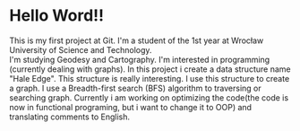 # Hello Word!!
This is my first project at Git. I'm a student of the 1st year at Wrocław University of Science and Technology.  
I'm studying Geodesy and Cartography. I'm interested in programming (currently dealing with graphs).
In this project i create a data structure name "Hale Edge". This structure is really interesting.
I use this structure to create a graph. I use a Breadth-first search (BFS) algorithm to traversing or searching graph.
Currently i am working on optimizing the code(the code is now in functional programing, but i want to change it to OOP)
and translating comments to English. 





